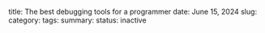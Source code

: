 title: The best debugging tools for a programmer
date: June 15, 2024
slug: 
category: 
tags: 
summary: 
status: inactive